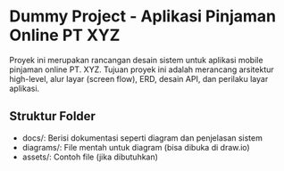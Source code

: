 # Dummy Project - Aplikasi Pinjaman Online PT XYZ

Proyek ini merupakan rancangan desain sistem untuk aplikasi mobile pinjaman online PT. XYZ. 
Tujuan proyek ini adalah merancang arsitektur high-level, alur layar (screen flow), ERD, 
desain API, dan perilaku layar aplikasi.

## Struktur Folder
- docs/: Berisi dokumentasi seperti diagram dan penjelasan sistem
- diagrams/: File mentah untuk diagram (bisa dibuka di draw.io)
- assets/: Contoh file (jika dibutuhkan)
